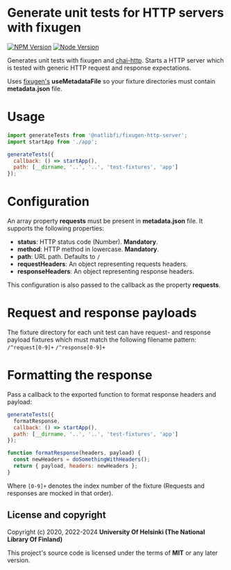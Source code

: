 # Generate unit tests for HTTP servers with fixugen
[![NPM Version](https://img.shields.io/npm/v/@natlibfi/fixugen-http-server.svg)](https://npmjs.org/package/@natlibfi/fixugen-http-server) [![Node Version](https://img.shields.io/node/v/@natlibfi/fixugen-http-server.svg)]()


Generates unit tests with fixugen and [chai-http](). Starts a HTTP server which is tested with generic HTTP request and response expectations.

Uses [fixugen's](https://www.npmjs.com/package/@natlibfi/fixugen) **useMetadataFile** so your fixture directories must contain **metadata.json** file.

# Usage
```js
import generateTests from '@natlibfi/fixugen-http-server';
import startApp from './app';

generateTests({
  callback: () => startApp(),
  path: [__dirname, '..', '..', 'test-fixtures', 'app']
});

```
# Configuration
An array property **requests** must be present in **metadata.json** file. It supports the following properties:
- **status**: HTTP status code (Number). **Mandatory**.
- **method**: HTTP method in lowercase. **Mandatory**.
- **path**: URL path. Defaults to `/`
- **requestHeaders**: An object representing requests headers.
- **responseHeaders**: An object representing response headers.

This configuration is also passed to the callback as the property **requests**.

# Request and response payloads
The fixture directory for each unit test can have request- and response payload fixtures which must match the following filename pattern:
`/^request[0-9]+`
`/^response[0-9]+`

# Formatting the response
Pass a callback to the exported function to format response headers and payload:
```js
generateTests({
  formatResponse,
  callback: () => startApp(),
  path: [__dirname, '..', '..', 'test-fixtures', 'app']
});

function formatResponse(headers, payload) {
  const newHeaders = doSomethingWithHeaders();
  return { payload, headers: newHeaders };
}
```

Where `[0-9]+` denotes the index number of the fixture (Requests and responses are mocked in that order).

## License and copyright

Copyright (c) 2020, 2022-2024 **University Of Helsinki (The National Library Of Finland)**

This project's source code is licensed under the terms of **MIT** or any later version.